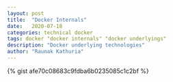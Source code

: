 ```yaml
---
layout: post
title:  "Docker Internals"
date:   2020-07-18
categories: technical docker
tags: docker "docker internals" "docker underlyings"
description: "Docker underlying technologies"
author: "Raunak Kathuria"
---
```



{% gist afe70c08683c9fdba6b0235085c1c2bf %}
